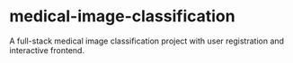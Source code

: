 # medical-image-classification
A full-stack medical image classification project with user registration and interactive frontend.
